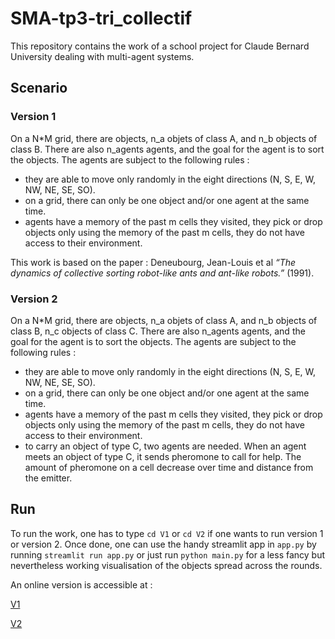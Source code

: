 # SMA-tp3-tri_collectif

This repository contains the work of a school project for Claude Bernard University dealing with multi-agent systems. 


## Scenario

### Version 1
On a N*M grid, there are objects, n_a objets of class A, and n_b objects of class B. There are also n_agents agents, and the goal for the agent is to sort the objects. The agents are subject to the following rules : 
- they are able to move only randomly in the eight directions (N, S, E, W, NW, NE, SE, SO).
- on a grid, there can only be one object and/or one agent at the same time.
- agents have a memory of the past m cells they visited, they pick or drop objects only using the memory of the past m cells, they do not have access to their environment.

This work is based on the paper : Deneubourg, Jean-Louis et al *“The dynamics of collective sorting robot-like ants and ant-like robots.”* (1991).

### Version 2
On a N*M grid, there are objects, n_a objets of class A, and n_b objects of class B, n_c objects of class C. There are also n_agents agents, and the goal for the agent is to sort the objects. The agents are subject to the following rules : 
- they are able to move only randomly in the eight directions (N, S, E, W, NW, NE, SE, SO).
- on a grid, there can only be one object and/or one agent at the same time.
- agents have a memory of the past m cells they visited, they pick or drop objects only using the memory of the past m cells, they do not have access to their environment.
- to carry an object of type C, two agents are needed. When an agent meets an object of type C, it sends pheromone to call for help. The amount of pheromone on a cell decrease over time and distance from the emitter.

## Run

To run the work, one has to type `cd V1` or `cd V2` if one wants to run version 1 or version 2. Once done, one can use the handy streamlit app in `app.py` by running `streamlit run app.py` or just run `python main.py` for a less fancy but nevertheless working visualisation of the objects spread across the rounds.

An online version is accessible at :

[V1](https://share.streamlit.io/nathanetourneau/sma-tp3-tri_collectif/V1/app.py)

[V2](https://share.streamlit.io/nathanetourneau/sma-tp3-tri_collectif/V2/app.py)
